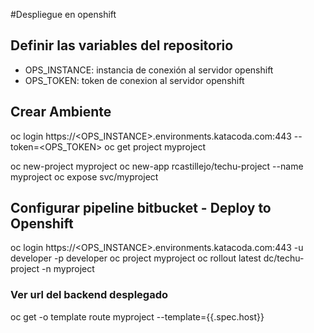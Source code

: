 #Despliegue en openshift
## Definir las variables del repositorio
* OPS_INSTANCE: instancia de conexión al servidor openshift
* OPS_TOKEN: token de conexion al servidor openshift
## Crear Ambiente
oc login https://<OPS_INSTANCE>.environments.katacoda.com:443 --token=<OPS_TOKEN>
oc get project myproject

oc new-project myproject
oc new-app rcastillejo/techu-project --name myproject
oc expose svc/myproject

## Configurar pipeline bitbucket - Deploy to Openshift
oc login https://<OPS_INSTANCE>.environments.katacoda.com:443 -u developer -p developer
oc project myproject
oc rollout latest dc/techu-project -n myproject
### Ver url del backend desplegado
oc get -o template route myproject --template={{.spec.host}}
